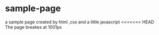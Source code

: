 # sample-page
 a sample page created by html ,css and a little javascript
<<<<<<< HEAD
 The page breakes at 1001px

